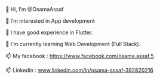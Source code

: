 👋 Hi, I’m @OsamaAssaf

👀 I’m interested in App development

🌱 I have good experience in Flutter.

🌱 I'm currently learning Web Development (Full Stack).

📫 My facebook : https://www.facebook.com/osama.assaf.5

📫 Linkedin : www.linkedin.com/in/osama-assaf-392820216
